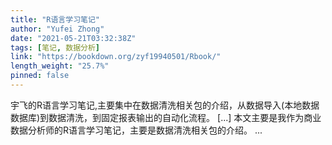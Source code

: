 ```yaml
---
title: "R语言学习笔记"
author: "Yufei Zhong"
date: "2021-05-21T03:32:38Z"
tags: [笔记, 数据分析]
link: "https://bookdown.org/zyf19940501/Rbook/"
length_weight: "25.7%"
pinned: false
---
```


宇飞的R语言学习笔记,主要集中在数据清洗相关包的介绍，从数据导入(本地数据 数据库)到数据清洗，到固定报表输出的自动化流程。 [...] 本文主要是我作为商业数据分析师的R语言学习笔记，主要是数据清洗相关包的介绍。 ...
